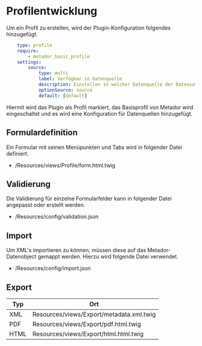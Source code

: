 # Profilentwicklung

Um ein Profil zu erstellen, wird der Plugin-Konfiguration folgendes hinzugefügt.

```yml
    type: profile
    require:
        - metador_basic_profile
    settings:
        source:
            type: multi
            label: Verfügbar in Datenquelle
            description: Einstellen in welcher Datenquelle der Datensatz erstellt werden kann.
            optionSource: source
            default: [default]
```

Hiermit wird das Plugin als Profil markiert, das Basisprofil von Metador wird eingeschaltet und es wird eine Konfiguration für Datenquellen hinzugefügt.

## Formulardefinition

Ein Formular mit seinen Menüpunkten und Tabs wird in folgender Datei definiert.

- <ProfilBundle>/Resources/views/Profile/form.html.twig

## Validierung

Die Validierung für einzelne Formularfelder kann in folgender Datei angepasst oder erstellt werden.

- <ProfilBundle>/Resources/config/validation.json

## Import

Um XML's importieren zu können, müssen diese auf das Metador-Datenobject gemappt werden. Hierzu wird folgende Datei verwendet.

- <ProfilBundle>/Resources/config/import.json

## Export

| Typ | Ort |
| --- | --- |
| XML | Resources/views/Export/metadata.xml.twig |
| PDF | Resources/views/Export/pdf.html.twig |
| HTML | Resources/views/Export/html.html.twig |


